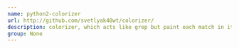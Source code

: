 ```yaml
---
name: python2-colorizer
url: http://github.com/svetlyak40wt/colorizer/
description: colorizer, which acts like grep but paint each match in it's own color. URL : http://github.com/svetlyak40wt/colorizer/ Groups : None
group: None
---
```


